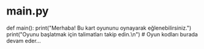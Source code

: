 # main.py
def main():     print("Merhaba! Bu kart oyununu oynayarak eğlenebilirsiniz.")     print("Oyunu başlatmak için talimatları takip edin.\n")      # Oyun kodları burada devam eder...
